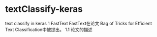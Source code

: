 # textClassify-keras
text classify in keras
1 FastText
FastText在论文 Bag of Tricks for Efficient Text Classification中被提出。
1.1 论文的描述
